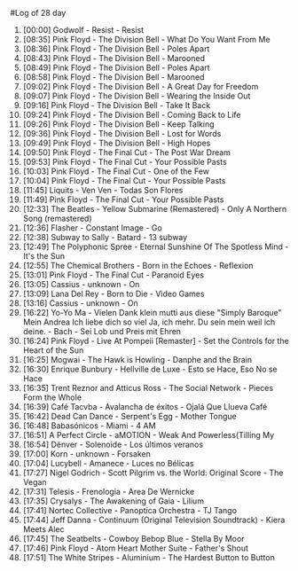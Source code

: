 #Log of 28 day

1. [00:00] Godwolf - Resist - Resist
1. [08:35] Pink Floyd - The Division Bell - What Do You Want From Me
1. [08:36] Pink Floyd - The Division Bell - Poles Apart
1. [08:43] Pink Floyd - The Division Bell - Marooned
1. [08:49] Pink Floyd - The Division Bell - Poles Apart
1. [08:58] Pink Floyd - The Division Bell - Marooned
1. [09:02] Pink Floyd - The Division Bell - A Great Day for Freedom
1. [09:07] Pink Floyd - The Division Bell - Wearing the Inside Out
1. [09:16] Pink Floyd - The Division Bell - Take It Back
1. [09:24] Pink Floyd - The Division Bell - Coming Back to Life
1. [09:26] Pink Floyd - The Division Bell - Keep Talking
1. [09:36] Pink Floyd - The Division Bell - Lost for Words
1. [09:49] Pink Floyd - The Division Bell - High Hopes
1. [09:50] Pink Floyd - The Final Cut - The Post War Dream
1. [09:53] Pink Floyd - The Final Cut - Your Possible Pasts
1. [10:03] Pink Floyd - The Final Cut - One of the Few
1. [10:04] Pink Floyd - The Final Cut - Your Possible Pasts
1. [11:45] Liquits - Ven Ven - Todas Son Flores
1. [11:49] Pink Floyd - The Final Cut - Your Possible Pasts
1. [12:33] The Beatles - Yellow Submarine (Remastered) - Only A Northern Song (remastered)
1. [12:36] Flasher - Constant Image - Go
1. [12:38] Subway to Sally - Batard - 13 subway
1. [12:49] The Polyphonic Spree - Eternal Sunshine Of The Spotless Mind - It's the Sun
1. [12:55] The Chemical Brothers - Born in the Echoes - Reflexion
1. [13:01] Pink Floyd - The Final Cut - Paranoid Eyes
1. [13:05] Cassius - unknown - On
1. [13:09] Lana Del Rey - Born to Die - Video Games
1. [13:16] Cassius - unknown - On
1. [16:22] Yo-Yo Ma - Vielen Dank klein mutti aus diese "Simply Baroque" Mein Andrea Ich liebe dich so viel Ja, ich mehr. Du sein mein weil ich deine. - Bach - Sei Lob und Preis mit Ehren
1. [16:24] Pink Floyd - Live At Pompeii [Remaster] - Set the Controls for the Heart of the Sun
1. [16:25] Mogwai - The Hawk is Howling - Danphe and the Brain
1. [16:30] Enrique Bunbury - Hellville de Luxe - Esto se Hace, Eso No se Hace
1. [16:35] Trent Reznor and Atticus Ross - The Social Network - Pieces Form the Whole
1. [16:39] Café Tacvba - Avalancha de éxitos - Ojalá Que Llueva Café
1. [16:42] Dead Can Dance - Serpent's Egg - Mother Tongue
1. [16:48] Babasónicos - Miami - 4 AM
1. [16:51] A Perfect Circle - aMOTION - Weak And Powerless(Tilling My
1. [16:54] Dënver - Solenoide - Los últimos veranos
1. [17:00] Korn - unknown - Forsaken
1. [17:04] Lucybell - Amanece - Luces no Bélicas
1. [17:27] Nigel Godrich - Scott Pilgrim vs. the World: Original Score - The Vegan
1. [17:31] Telesis - Frenologia - Area De Wernicke
1. [17:35] Crysalys - The Awakening of Gaia - Lilium
1. [17:41] Nortec Collective - Panoptica Orchestra - TJ Tango
1. [17:44] Jeff Danna - Continuum (Original Television Soundtrack) - Kiera Meets Alec
1. [17:45] The Seatbelts - Cowboy Bebop Blue - Stella By Moor
1. [17:46] Pink Floyd - Atom Heart Mother Suite - Father's Shout
1. [17:51] The White Stripes - Aluminium - The Hardest Button to Button
